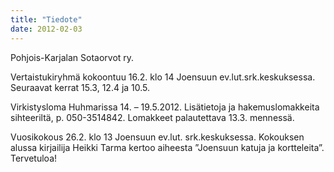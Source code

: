 ```yaml
---
title: "Tiedote"
date: 2012-02-03
---
```


Pohjois-Karjalan Sotaorvot ry.

Vertaistukiryhmä kokoontuu 16.2. klo 14 Joensuun ev.lut.srk.keskuksessa. Seuraavat kerrat 15.3, 12.4 ja 10.5.

Virkistysloma Huhmarissa 14. – 19.5.2012. Lisätietoja ja hakemuslomakkeita sihteeriltä, p. 050-3514842. Lomakkeet palautettava 13.3. mennessä.

Vuosikokous 26.2. klo 13 Joensuun ev.lut. srk.keskuksessa. Kokouksen alussa kirjailija Heikki Tarma kertoo aiheesta ”Joensuun katuja ja kortteleita”. Tervetuloa!
